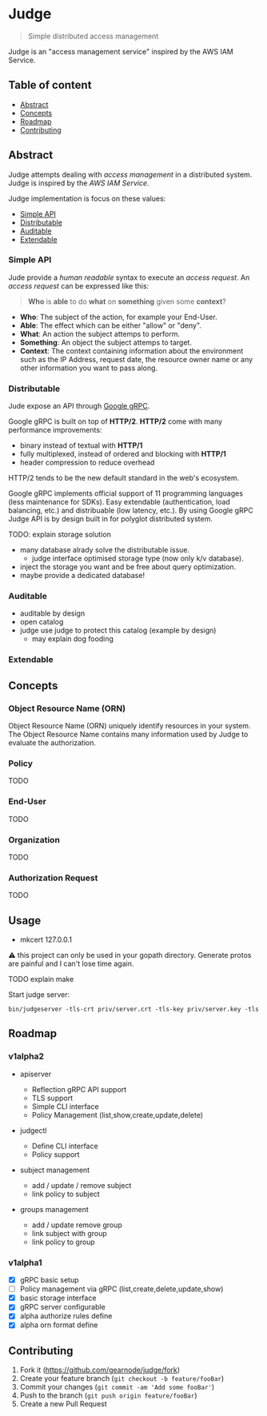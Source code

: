 # Judge

> Simple distributed access management

Judge is an "access management service" inspired by the AWS IAM Service.

## Table of content

- [Abstract](#abstract)
- [Concepts](#concepts)
- [Roadmap](#roadmap)
- [Contributing](#contributing)

## Abstract

Judge attempts dealing with _access management_ in a distributed system. Judge is inspired by the _AWS IAM Service_.

Judge implementation is focus on these values:
- [Simple API](#simple-api)
- [Distributable](#distributable)
- [Auditable](#auditable)
- [Extendable](#extendable)

### Simple API

Jude provide a _human readable_ syntax to execute an _access request_. An _access request_ can be expressed like this:

> **Who** is **able** to do **what** on **something** given some **context**?

- **Who**: The subject of the action, for example your End-User.
- **Able**: The effect which can be either "allow" or "deny".
- **What**: An action the subject attemps to perform.
- **Something**: An object the subject attemps to target.
- **Context**: The context containing information about the environment such as the IP Address, request date, the resource owner name or any other information you want to pass along.

### Distributable

Jude expose an API through [Google gRPC](https://grpc.io/).

Google gRPC is built on top of **HTTP/2**. **HTTP/2** come with many performance improvements:
- binary instead of textual with **HTTP/1**
- fully multiplexed, instead of ordered and blocking with **HTTP/1**
- header compression to reduce overhead

HTTP/2 tends to be the new default standard in the web's ecosystem.

Google gRPC implements official support of 11 programming languages (less maintenance for SDKs). Easy extendable (authentication, load balancing, etc.) and distribuable (low latency, etc.). By using Google gRPC Judge API is by design built in for polyglot distributed system.

TODO: explain storage solution
  - many database alrady solve the distributable issue.
    - judge interface optimised storage type (now only k/v database).
  - inject the storage you want and be free about query optimization.
  - maybe provide a dedicated database!

### Auditable

- auditable by design
- open catalog
- judge use judge to protect this catalog (example by design)
  - may explain dog fooding

### Extendable


## Concepts

### Object Resource Name (ORN)

Object Resource Name (ORN) uniquely identify resources in your system. The
Object Resource Name contains many information used by Judge to evaluate the
authorization.

### Policy
TODO

### End-User
TODO

### Organization
TODO

### Authorization Request
TODO


## Usage

- mkcert 127.0.0.1

:warning: this project can only be used in your gopath directory. Generate protos are painful and I can't lose time again.

TODO explain make


Start judge server:
```
bin/judgeserver -tls-crt priv/server.crt -tls-key priv/server.key -tls
```

## Roadmap

### v1alpha2

- apiserver
    - Reflection gRPC API support
    - TLS support
    - Simple CLI interface
    - Policy Management (list,show,create,update,delete)

- judgectl
    - Define CLI interface
    - Policy support

- subject management
    - add / update / remove subject
    - link policy to subject

- groups management
    - add / update remove group
    - link subject with group
    - link policy to group


### v1alpha1

- [x] gRPC basic setup
- [ ] Policy management via gRPC (list,create,delete,update,show)
- [x] basic storage interface
- [x] gRPC server configurable
- [x] alpha authorize rules define
- [x] alpha orn format define

## Contributing

1. Fork it (<https://github.com/gearnode/judge/fork>)
2. Create your feature branch (`git checkout -b feature/fooBar`)
3. Commit your changes (`git commit -am 'Add some fooBar'`)
4. Push to the branch (`git push origin feature/fooBar`)
5. Create a new Pull Request

<!-- Markdown link & img dfn's -->
[travis-image]: https://travis-ci.com/gearnode/judge.svg?branch=master
[travis-url]: https://travis-ci.org/gearnode/judge
